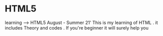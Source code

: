 # HTML5
learning --> HTML5  August  - Summer 21'
This is my learning of HTML . it includes Theory and codes .
If you're beginner it will surely help you 
